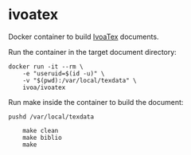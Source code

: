 # ivoatex
Docker container to build [IvoaTex](http://www.ivoa.net/documents/Notes/IVOATex/index.html) documents.

Run the container in the target document directory:

    docker run -it --rm \
        -e "useruid=$(id -u)" \
        -v "$(pwd):/var/local/texdata" \
        ivoa/ivoatex

Run make inside the container to build the document:

    pushd /var/local/texdata

        make clean
        make biblio
        make

